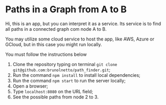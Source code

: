 # Paths in a Graph from A to B

Hi, this is an app, but you can interpret it as a service. Its service is to find all paths in a connected graph com node A to B.

You may utilize some cloud service to host the app, like AWS, Azure or GCloud, but in this case you might run locally.

You must follow the instructions below

1) Clone the repository typing on terminal `git clone git@github.com:brunolnetto/path_finder.git`;
3) Run the command `npm install` to install local dependencies;
3) Run the command `npm start` to run the server locally;
4) Open a browser;
5) Type `localhost:8080` on the URL field;
6) See the possible paths from node 2 to 3.


